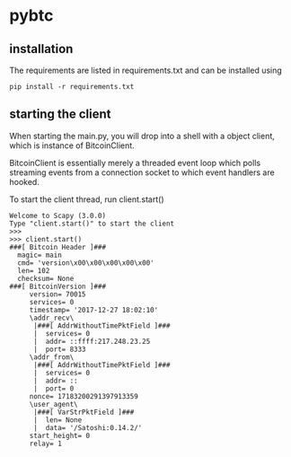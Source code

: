 # pybtc

## installation

The requirements are listed in requirements.txt and can be installed using

```
pip install -r requirements.txt
```

## starting the client

When starting the main.py, you will drop into a shell with a object client, which is instance of BitcoinClient.

BitcoinClient is essentially merely a threaded event loop which polls streaming events from a connection socket to which event handlers are hooked.

To start the client thread, run client.start()


```
Welcome to Scapy (3.0.0)
Type "client.start()" to start the client
>>> 
>>> client.start() 
###[ Bitcoin Header ]###
  magic= main
  cmd= 'version\x00\x00\x00\x00\x00'
  len= 102
  checksum= None
###[ BitcoinVersion ]###
     version= 70015
     services= 0
     timestamp= '2017-12-27 18:02:10'
     \addr_recv\
      |###[ AddrWithoutTimePktField ]###
      |  services= 0
      |  addr= ::ffff:217.248.23.25
      |  port= 8333
     \addr_from\
      |###[ AddrWithoutTimePktField ]###
      |  services= 0
      |  addr= ::
      |  port= 0
     nonce= 17183200291397913359
     \user_agent\
      |###[ VarStrPktField ]###
      |  len= None
      |  data= '/Satoshi:0.14.2/'
     start_height= 0
     relay= 1
```
